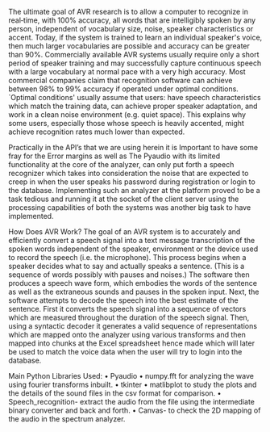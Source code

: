 The ultimate goal of AVR research is to allow a computer to recognize in real‐time, with 100% accuracy, all words that are intelligibly spoken by any person, independent of vocabulary size, noise, speaker characteristics or accent.  Today, if the system is trained to learn an individual speaker's voice, then much larger vocabularies are possible and accuracy can be greater than 90%. Commercially available AVR systems usually require only a short period of speaker training and may successfully capture continuous speech with a large vocabulary at normal pace with a very high accuracy. Most commercial companies claim that recognition software can achieve between 98% to 99% accuracy if operated under optimal conditions. `Optimal conditions' usually assume that users:  have speech characteristics which match the training data, can achieve proper speaker adaptation, and work in a clean noise environment (e.g. quiet space). This explains why some users, especially those whose speech is heavily accented, might achieve recognition rates much lower than expected.  

Practically in the API’s that we are using herein it is Important to have some fray for the Error margins as well as The Pyaudio with its limited functionality at the core of the analyzer, can only put forth a speech recognizer which takes into consideration the noise that are expected to creep in when the user speaks his password during registration or login to the database.
Implementing such an analyzer at the platform proved to be a task tedious and running it at the socket of the client server using the processing capabilities of both the systems was another big task to have implemented.

How Does AVR Work?
 The goal of an AVR system is to accurately and efficiently convert a speech signal into a text message transcription of the spoken words independent of the speaker, environment or the device used to record the speech (i.e. the microphone). This process begins when a speaker decides what to say and actually speaks a sentence.  (This is a sequence of words possibly with pauses and noises.)  The software then produces a speech wave form, which embodies the words of the sentence as well as the extraneous sounds and pauses in the spoken input.  Next, the software attempts to decode the speech into the best estimate of the sentence. First it converts the speech signal into a sequence of vectors which are measured throughout the duration of the speech signal. Then, using a syntactic decoder it generates a valid sequence of representations which are mapped onto the analyzer using various transforms and then mapped into chunks at the Excel spreadsheet hence made which will later be used to match the voice data when the user will try to login into the database.

Main Python Libraries Used:
•	Pyaudio
•	numpy.fft for analyzing the wave using fourier transforms inbuilt.
•	tkinter
•	matlibplot to study the plots and the details of the sound files in the csv format for comparison.
•	Speech_recognition- extract the audio from the file using the intermediate binary converter and back and forth.
•	Canvas- to check the 2D mapping of the audio in the spectrum analyzer.
